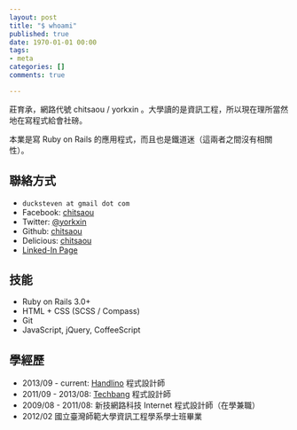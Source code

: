 ```yaml
---
layout: post
title: "$ whoami"
published: true
date: 1970-01-01 00:00
tags:
- meta
categories: []
comments: true

---
```

莊育承，網路代號 chitsaou / yorkxin 。大學讀的是資訊工程，所以現在理所當然地在寫程式給會社磅。

本業是寫 Ruby on Rails 的應用程式，而且也是鐵道迷（這兩者之間沒有相關性）。

## 聯絡方式

* `ducksteven at gmail dot com`
* Facebook: [chitsaou](https://facebook.com/chitsaou)
* Twitter: [@yorkxin](https://twitter.com/yorkxin)
* Github: [chitsaou](https://github.com/chitsaou)
* Delicious: [chitsaou](https://delicious.com/chitsaou)
* [Linked-In Page](http://tw.linkedin.com/pub/yu-cheng-chuang/3/1b7/198)

## 技能

* Ruby on Rails 3.0+
* HTML + CSS (SCSS / Compass)
* Git
* JavaScript, jQuery, CoffeeScript

## 學經歷

* 2013/09 - current: [Handlino](http://handlino.com) 程式設計師
* 2011/09 - 2013/08: [Techbang](http://techbang.com) 程式設計師
* 2009/08 - 2011/08: 新技網路科技 Internet 程式設計師（在學兼職）
* 2012/02 國立臺灣師範大學資訊工程學系學士班畢業
